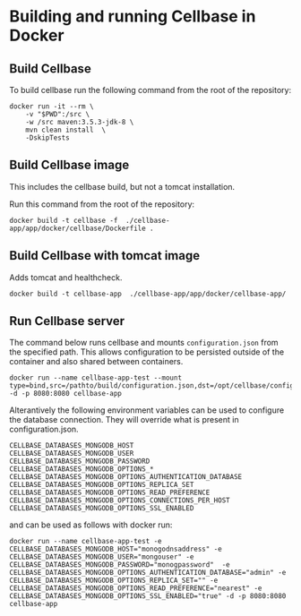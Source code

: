 # Building and running Cellbase in Docker

## Build Cellbase

To build cellbase run the following command from the root of the repository:

```
docker run -it --rm \
    -v "$PWD":/src \
    -w /src maven:3.5.3-jdk-8 \
    mvn clean install  \
    -DskipTests
```

## Build Cellbase image

This includes the cellbase build, but not a tomcat installation.

Run this command from the root of the repository:

```
docker build -t cellbase -f  ./cellbase-app/app/docker/cellbase/Dockerfile .
```

## Build Cellbase with tomcat image

Adds tomcat and healthcheck.

```
docker build -t cellbase-app  ./cellbase-app/app/docker/cellbase-app/
```   

## Run Cellbase server

The command below runs cellbase and mounts `configuration.json` from the specified path. This allows configuration to be persisted outside of the container and also shared between containers.

```
docker run --name cellbase-app-test --mount type=bind,src=/pathto/build/configuration.json,dst=/opt/cellbase/configuration.json -d -p 8080:8080 cellbase-app
```

Alterantively the following environment variables can be used to configure the database connection. They will override what is present in configuration.json.

```
CELLBASE_DATABASES_MONGODB_HOST
CELLBASE_DATABASES_MONGODB_USER
CELLBASE_DATABASES_MONGODB_PASSWORD
CELLBASE_DATABASES_MONGODB_OPTIONS_* 
CELLBASE_DATABASES_MONGODB_OPTIONS_AUTHENTICATION_DATABASE
CELLBASE_DATABASES_MONGODB_OPTIONS_REPLICA_SET
CELLBASE_DATABASES_MONGODB_OPTIONS_READ_PREFERENCE
CELLBASE_DATABASES_MONGODB_OPTIONS_CONNECTIONS_PER_HOST
CELLBASE_DATABASES_MONGODB_OPTIONS_SSL_ENABLED
```

and can be used as follows with docker run:

```
docker run --name cellbase-app-test -e CELLBASE_DATABASES_MONGODB_HOST="monogodnsaddress" -e CELLBASE_DATABASES_MONGODB_USER="mongouser" -e CELLBASE_DATABASES_MONGODB_PASSWORD="monogpassword"  -e CELLBASE_DATABASES_MONGODB_OPTIONS_AUTHENTICATION_DATABASE="admin" -e CELLBASE_DATABASES_MONGODB_OPTIONS_REPLICA_SET="" -e CELLBASE_DATABASES_MONGODB_OPTIONS_READ_PREFERENCE="nearest" -e CELLBASE_DATABASES_MONGODB_OPTIONS_SSL_ENABLED="true" -d -p 8080:8080 cellbase-app
```
